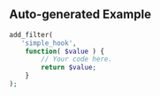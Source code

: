 ## Auto-generated Example

```php
add_filter(
   'simple_hook',
    function( $value ) {
        // Your code here.
        return $value;
    }
);
```
